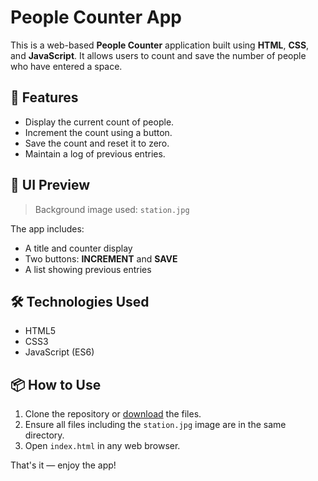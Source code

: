 # People Counter App

This is a web-based **People Counter** application built using **HTML**, **CSS**, and **JavaScript**. It allows users to count and save the number of people who have entered a space.

## 🚀 Features

- Display the current count of people.
- Increment the count using a button.
- Save the count and reset it to zero.
- Maintain a log of previous entries.

## 📸 UI Preview

> Background image used: `station.jpg` 

The app includes:
- A title and counter display
- Two buttons: **INCREMENT** and **SAVE**
- A list showing previous entries

## 🛠️ Technologies Used

- HTML5
- CSS3
- JavaScript (ES6)

## 📦 How to Use

1. Clone the repository or [download](https://github.com/your-username/your-repo-name) the files.
2. Ensure all files including the `station.jpg` image are in the same directory.
3. Open `index.html` in any web browser.

That's it — enjoy the app!
